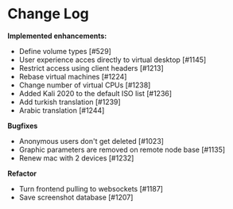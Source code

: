 # Change Log


**Implemented enhancements:**

- Define volume types [\#529]
- User experience acces directly to virtual desktop [\#1145]
- Restrict access using client headers [\#1213]
- Rebase virtual machines [\#1224]
- Change number of virtual CPUs [\#1238]
- Added Kali 2020 to the default ISO list [\#1236]
- Add turkish translation [\#1239]
- Arabic translation [\#1244]

**Bugfixes**

- Anonymous users don't get deleted [\#1023]
- Graphic parameters are removed on remote node base [\#1135]
- Renew mac with 2 devices [\#1232]

**Refactor**

- Turn frontend pulling to websockets [\#1187]
- Save screenshot database [\#1207]
